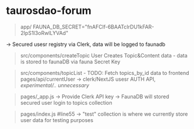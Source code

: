 # taurosdao-forum


>app/
FAUNA_DB_SECRET="fnAFClf-6BAATcIrDU1kFAR-2IpS1I3oRwlLYVAd"


-> Secured usesr registry via Clerk, data will be logged to faunadb

>src/components/createTopic
> User Creates Topic&Content data
	- data is stored to faunaDB via fauna Secret Key

>src/components/topicList
	- TODO: Fetch topics_by_id data to frontend
>pages/api/currentUser
-> clerk/NextJS usesr AUTH API, *experimental/.. unnecessary* 

>pages/_app.js 
-> Provide Clerk API key
-> FaunaDB will stored secured user login to topics collection

> pages/index.js #line55
-> "test" collection is where we currently store user data for testing purposes
